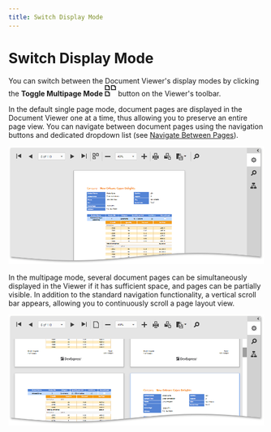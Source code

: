 ```yaml
---
title: Switch Display Mode
---
```

# Switch Display Mode
You can switch between the Document Viewer's display modes by clicking the **Toggle Multipage Mode** ![web-designer-main-toolbar-multipage](../../../../images/Img24556.png) button on the Viewer's toolbar.

 

In the default single page mode, document pages are displayed in the Document Viewer one at a time, thus allowing you to preserve an entire page view. You can navigate between document pages using the navigation buttons and dedicated dropdown list (see [Navigate Between Pages](../../../../../interface-elements-for-web/articles/document-viewer/html5-document-viewer/viewing-and-navigating/navigate-between-pages.md)).

![EUD_HTML5DV_DefaultMode](../../../../images/Img121843.png)

In the multipage mode, several document pages can be simultaneously displayed in the Viewer if it has sufficient space, and pages can be partially visible. In addition to the standard navigation functionality, a vertical scroll bar appears, allowing you to continuously scroll a page layout view.

![EUD_HTML5DV_MultipageMode](../../../../images/Img121844.png)